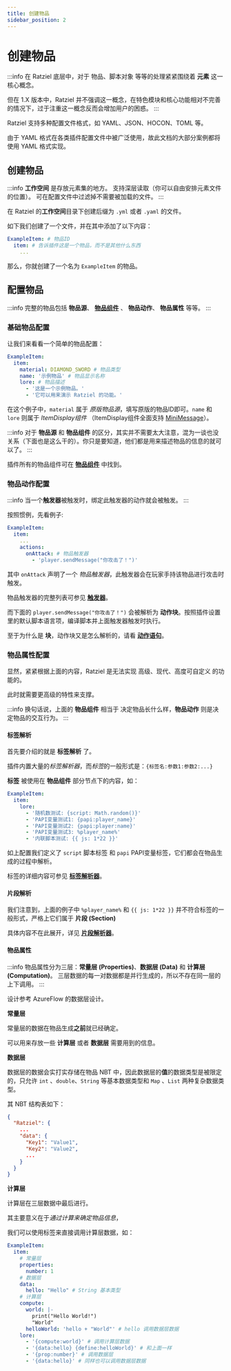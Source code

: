 ```yaml
---
title: 创建物品
sidebar_position: 2
---
```


# 创建物品

:::info
在 Ratziel 底层中，对于 物品、脚本对象 等等的处理紧紧围绕着 **元素** 这一核心概念。

但在 1.X 版本中，Ratziel 并不强调这一概念，在特色模块和核心功能相对不完善的情况下，过于注重这一概念反而会增加用户的困惑。
:::

Ratziel 支持多种配置文件格式，如 YAML、JSON、HOCON、TOML 等。

由于 YAML 格式在各类插件配置文件中被广泛使用，故此文档的大部分案例都将使用 YAML 格式实现。

## 创建物品

:::info
**工作空间** 是存放元素集的地方。
支持深层读取（你可以自由安排元素文件的位置）。
可在配置文件中过滤掉不需要被加载的文件。
:::

在 Ratziel 的**工作空间**目录下创建后缀为 `.yml` 或者 `.yaml` 的文件。

如下我们创建了一个文件，并在其中添加了以下内容：

```YAML title=plugins/Ratziel/workspace/example.yml
ExampleItem: # 物品ID
  item: # 告诉插件这是一个物品，而不是其他什么东西
    ...
```

那么，你就创建了一个名为 `ExampleItem` 的物品。

## 配置物品

:::info
完整的物品包括 **物品源**、 **[物品组件](../components.md)** 、 **物品动作**、 **物品属性** 等等。
:::

### 基础物品配置

让我们来看看一个简单的物品配置：

```YAML
ExampleItem:
  item:
    material: DIAMOND_SWORD # 物品类型
    name: '示例物品' # 物品显示名称
    lore: # 物品描述
      - '这是一个示例物品。'
      - '它可以用来演示 Ratziel 的功能。'
```

在这个例子中，`material` 属于 *原版物品源*，填写原版的物品ID即可。`name` 和 `lore` 则属于 *ItemDisplay组件* （ItemDisplay组件全面支持 [MiniMessage](https://docs.advntr.dev/minimessage/format.html)）。

:::info
对于 **物品源** 和 **物品组件** 的区分，其实并不需要太大注意，混为一谈也没关系（下面也是这么干的）。你只是要知道，他们都是用来描述物品的信息的就可以了。
:::

插件所有的物品组件可在 **[物品组件](../components.md)** 中找到。

### 物品动作配置

:::info
当一个**触发器**被触发时，绑定此触发器的动作就会被触发。
:::

按照惯例，先看例子:

```YAML
ExampleItem:
  item:
    ...
    actions:
      onAttack: # 物品触发器
        - 'player.sendMessage("你攻击了！")'
```

其中 `onAttack` 声明了一个 *物品触发器*，此触发器会在玩家手持该物品进行攻击时触发。

物品触发器的完整列表可参见 **[触发器](../triggers.md)**。

而下面的 `player.sendMessage("你攻击了！")` 会被解析为 **动作块**。按照插件设置里的默认脚本语言项，编译脚本并上面触发器触发时执行。

至于为什么是 **块**，动作块又是怎么解析的，请看 **[动作语句](../action-block.md)**。

### 物品属性配置

显然，紧紧根据上面的内容，Ratziel 是无法实现 高级、现代、高度可自定义 的功能的。

此时就需要更高级的特性来支撑。

:::info
换句话说，上面的 **物品组件** 相当于 决定物品长什么样，**物品动作** 则是决定物品的交互行为。
:::

#### 标签解析

首先要介绍的就是 **标签解析** 了。

插件内置大量的*标签解析器*，而*标签*的一般形式是：`{标签名:参数1:参数2:...}`

**标签** 被使用在 **物品组件** 部分节点下的内容，如：

```YAML
ExampleItem:
  item:
    lore:
      - '随机数测试: {script: Math.random()}'
      - 'PAPI变量测试1: {papi:player_name}'
      - 'PAPI变量测试2: {papi:player:name}'
      - 'PAPI变量测试3: %player_name%'
      - '内联脚本测试: {{ js: 1*22 }}'
```

如上配置我们定义了 `script` 脚本标签 和 `papi` PAPI变量标签，它们都会在物品生成的过程中解析。

标签的详细内容可参见 **[标签解析器](../tag-resolver.md)**。

#### 片段解析

我们注意到，上面的例子中 `%player_name%` 和 `{{ js: 1*22 }}` 并不符合标签的一般形式，严格上它们属于 **片段 (Section)**

具体内容不在此展开，详见 **[片段解析器](../section-resolver.md)**。

#### 物品属性

:::info
物品属性分为三层：**常量层 (Properties)**、**数据层 (Data)** 和 **计算层 (Computation)**。
三层数据的每一对数据都是并行生成的，所以不存在同一层的上下调用。
:::

设计参考 AzureFlow 的数据层设计。

**常量层**

常量层的数据在物品生成**之前**就已经确定。

可以用来存放一些 **计算层** 或者 **数据层** 需要用到的信息。

**数据层**

数据层的数据会实打实存储在物品 NBT 中，因此数据层的**值**的数据类型是被限定的，只允许 `int` 、`double`、`String` 等基本数据类型和 `Map` 、`List` 两种复杂数据类型。

其 NBT 结构表如下：

```Json
{
  "Ratziel": {
    ...
    "data": {
      "Key1": "Value1",
      "Key2": "Value2",
      ...
    }
  }
}
```

**计算层**

计算层在三层数据中最后进行。

其主要意义在于*通过计算来确定物品信息*，

我们可以使用标签来直接调用计算层数据，如：

```YAML
ExampleItem:
  item:
    # 常量层
    properties:
      number: 1
    # 数据层
    data:
      hello: "Hello" # String 基本类型
    # 计算层
    compute:
      world: |-
        print("Hello World!")
        "World"
      helloWorld: 'hello + "World"' # hello 调用数据层数据
    lore:
      - '{compute:world}' # 调用计算层数据
      - '{data:hello} {define:helloWorld}' # 和上面一样
      - '{prop:number}' # 调用数据层
      - '{data:hello}' # 同样也可以调用数据层数据
```
